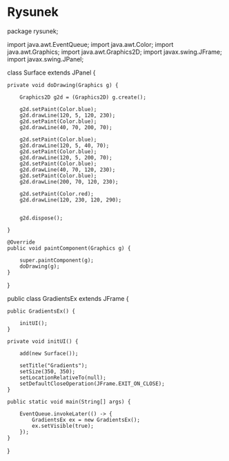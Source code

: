 # Rysunek
package rysunek;

import java.awt.EventQueue;
import java.awt.Color;
import java.awt.Graphics;
import java.awt.Graphics2D;
import javax.swing.JFrame;
import javax.swing.JPanel;

class Surface extends JPanel {
    
    private void doDrawing(Graphics g) {
        
        Graphics2D g2d = (Graphics2D) g.create();

        g2d.setPaint(Color.blue);
        g2d.drawLine(120, 5, 120, 230);
        g2d.setPaint(Color.blue);
        g2d.drawLine(40, 70, 200, 70);
        
        g2d.setPaint(Color.blue);
        g2d.drawLine(120, 5, 40, 70);    
        g2d.setPaint(Color.blue);
        g2d.drawLine(120, 5, 200, 70);
        g2d.setPaint(Color.blue);
        g2d.drawLine(40, 70, 120, 230);
        g2d.setPaint(Color.blue);
        g2d.drawLine(200, 70, 120, 230);
        
        g2d.setPaint(Color.red);
        g2d.drawLine(120, 230, 120, 290);
        
        
        g2d.dispose();
     
    }

    @Override
    public void paintComponent(Graphics g) {
        
        super.paintComponent(g);
        doDrawing(g);
    }
}

public class GradientsEx extends JFrame {
    
    public GradientsEx() {

        initUI();
    }    
    
    private void initUI() {
        
        add(new Surface());
        
        setTitle("Gradients");
        setSize(350, 350);
        setLocationRelativeTo(null);            
        setDefaultCloseOperation(JFrame.EXIT_ON_CLOSE);
    }
    
    public static void main(String[] args) {

        EventQueue.invokeLater(() -> {
            GradientsEx ex = new GradientsEx();
            ex.setVisible(true);
        });
    }    
}
